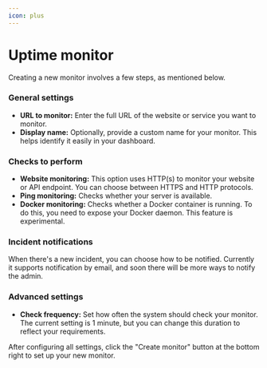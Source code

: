 ```yaml
---
icon: plus
---
```


# Uptime monitor

Creating a new monitor involves a few steps, as mentioned below.

### General settings

* **URL to monitor:** Enter the full URL of the website or service you want to monitor.
* **Display name:** Optionally, provide a custom name for your monitor. This helps identify it easily in your dashboard.

### Checks to perform

* **Website monitoring:** This option uses HTTP(s) to monitor your website or API endpoint. You can choose between HTTPS and HTTP protocols.
* **Ping monitoring:** Checks whether your server is available.&#x20;
* **Docker monitoring:** Checks whether a Docker container is running. To do this, you need to expose your Docker daemon. This feature is experimental.

### Incident notifications

When there's a new incident, you can choose how to be notified. Currently it supports notification by email, and soon there will be more ways to notify the admin.

### Advanced settings

* **Check frequency:** Set how often the system should check your monitor. The current setting is 1 minute, but you can change this duration to reflect your requirements.

After configuring all settings, click the "Create monitor" button at the bottom right to set up your new monitor.
